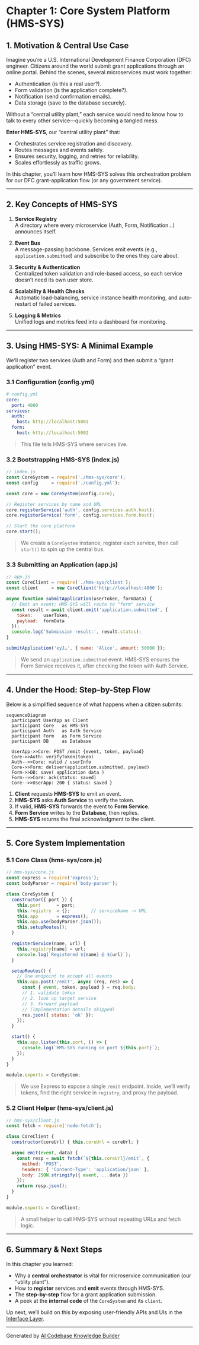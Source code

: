 # Chapter 1: Core System Platform (HMS-SYS)

## 1. Motivation & Central Use Case

Imagine you’re a U.S. International Development Finance Corporation (DFC) engineer. Citizens around the world submit grant applications through an online portal. Behind the scenes, several microservices must work together:

- Authentication (is this a real user?).  
- Form validation (is the application complete?).  
- Notification (send confirmation emails).  
- Data storage (save to the database securely).

Without a “central utility plant,” each service would need to know how to talk to every other service—quickly becoming a tangled mess.

**Enter HMS-SYS**, our “central utility plant” that:

- Orchestrates service registration and discovery.  
- Routes messages and events safely.  
- Ensures security, logging, and retries for reliability.  
- Scales effortlessly as traffic grows.

In this chapter, you’ll learn how HMS-SYS solves this orchestration problem for our DFC grant-application flow (or any government service).

---

## 2. Key Concepts of HMS-SYS

1. **Service Registry**  
   A directory where every microservice (Auth, Form, Notification…) announces itself.

2. **Event Bus**  
   A message-passing backbone. Services emit events (e.g., `application.submitted`) and subscribe to the ones they care about.

3. **Security & Authentication**  
   Centralized token validation and role-based access, so each service doesn’t need its own user store.

4. **Scalability & Health Checks**  
   Automatic load-balancing, service instance health monitoring, and auto-restart of failed services.

5. **Logging & Metrics**  
   Unified logs and metrics feed into a dashboard for monitoring.

---

## 3. Using HMS-SYS: A Minimal Example

We’ll register two services (Auth and Form) and then submit a “grant application” event.

### 3.1 Configuration (config.yml)

```yaml
# config.yml
core:
  port: 4000
services:
  auth:
    host: http://localhost:5001
  form:
    host: http://localhost:5002
```

> This file tells HMS-SYS where services live.

### 3.2 Bootstrapping HMS-SYS (index.js)

```js
// index.js
const CoreSystem = require('./hms-sys/core');
const config     = require('./config.yml');

const core = new CoreSystem(config.core);

// Register services by name and URL
core.registerService('auth', config.services.auth.host);
core.registerService('form', config.services.form.host);

// Start the core platform
core.start();
```

> We create a `CoreSystem` instance, register each service, then call `start()` to spin up the central bus.

### 3.3 Submitting an Application (app.js)

```js
// app.js
const CoreClient = require('./hms-sys/client');
const client     = new CoreClient('http://localhost:4000');

async function submitApplication(userToken, formData) {
  // Emit an event; HMS-SYS will route to "form" service
  const result = await client.emit('application.submitted', {
    token:    userToken,
    payload:  formData
  });
  console.log('Submission result:', result.status);
}

submitApplication('eyJ…', { name: 'Alice', amount: 50000 });
```

> We send an `application.submitted` event. HMS-SYS ensures the Form Service receives it, after checking the token with Auth Service.

---

## 4. Under the Hood: Step-by-Step Flow

Below is a simplified sequence of what happens when a citizen submits:

```mermaid
sequenceDiagram
  participant UserApp as Client
  participant Core   as HMS-SYS
  participant Auth   as Auth Service
  participant Form   as Form Service
  participant DB     as Database

  UserApp->>Core: POST /emit {event, token, payload}
  Core->>Auth: verifyToken(token)
  Auth-->>Core: valid / userInfo
  Core->>Form: deliver(application.submitted, payload)
  Form->>DB: save( application data )
  Form-->>Core: ack(status: saved)
  Core-->>UserApp: 200 { status: saved }
```

1. **Client** requests **HMS-SYS** to emit an event.  
2. **HMS-SYS** asks **Auth Service** to verify the token.  
3. If valid, **HMS-SYS** forwards the event to **Form Service**.  
4. **Form Service** writes to the **Database**, then replies.  
5. **HMS-SYS** returns the final acknowledgment to the client.

---

## 5. Core System Implementation

### 5.1 Core Class (hms-sys/core.js)

```js
// hms-sys/core.js
const express = require('express');
const bodyParser = require('body-parser');

class CoreSystem {
  constructor({ port }) {
    this.port      = port;
    this.registry  = {};        // serviceName -> URL
    this.app       = express();
    this.app.use(bodyParser.json());
    this.setupRoutes();
  }

  registerService(name, url) {
    this.registry[name] = url;
    console.log(`Registered ${name} @ ${url}`);
  }

  setupRoutes() {
    // One endpoint to accept all events
    this.app.post('/emit', async (req, res) => {
      const { event, token, payload } = req.body;
      // 1. validate token
      // 2. look up target service
      // 3. forward payload
      // (Implementation details skipped)
      res.json({ status: 'ok' });
    });
  }

  start() {
    this.app.listen(this.port, () => {
      console.log(`HMS-SYS running on port ${this.port}`);
    });
  }
}

module.exports = CoreSystem;
```

> We use Express to expose a single `/emit` endpoint. Inside, we’ll verify tokens, find the right service in `registry`, and proxy the payload.

### 5.2 Client Helper (hms-sys/client.js)

```js
// hms-sys/client.js
const fetch = require('node-fetch');

class CoreClient {
  constructor(coreUrl) { this.coreUrl = coreUrl; }

  async emit(event, data) {
    const resp = await fetch(`${this.coreUrl}/emit`, {
      method: 'POST',
      headers: { 'Content-Type': 'application/json' },
      body: JSON.stringify({ event, ...data })
    });
    return resp.json();
  }
}

module.exports = CoreClient;
```

> A small helper to call HMS-SYS without repeating URLs and fetch logic.

---

## 6. Summary & Next Steps

In this chapter you learned:

- Why a **central orchestrator** is vital for microservice communication (our “utility plant”).  
- How to **register** services and **emit** events through HMS-SYS.  
- The **step-by-step** flow for a grant application submission.  
- A peek at the **internal code** of the `CoreSystem` and its `client`.

Up next, we’ll build on this by exposing user-friendly APIs and UIs in the [Interface Layer](02_interface_layer_.md).

---

Generated by [AI Codebase Knowledge Builder](https://github.com/The-Pocket/Tutorial-Codebase-Knowledge)